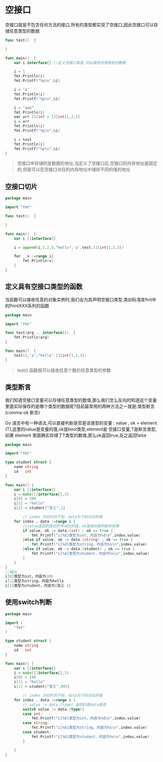 # 空接口
空接口就是不包含任何方法的接口,所有的类型都实现了空接口,因此空接口可以存储任意类型的数据
```go
func test()  {

}

func main()  {
	var i interface{} //定义空接口类型,可以接收任意类型的数据

	i = 1
	fmt.Println(i)
	fmt.Printf("%p\n",&i)

	i = 'a'
	fmt.Println(i)
	fmt.Printf("%p\n",&i)

	i = "aaa"
	fmt.Println(i)
	var arr [3]int = [3]int{1,2,3}
	i = arr
	fmt.Println(i)
	fmt.Printf("%p\n",&i)

	i = test
	fmt.Println(i)
	fmt.Printf("%p\n",&i)
}
```
> 空接口中存储的是数据的地址,当定义了空接口后,空接口的内存地址是固定的,但是可以在空接口对应的内存地址中储存不同的值的地址

## 空接口切片

```go
package main

import "fmt"

func test()  {

}

func main()  {
	var i []interface{}

	i = append(i,1,2,3,"hello",'a',test,[3]int{1,2,3})

	for _,v :=range i{
		fmt.Println(v)
	}
}
```

## 定义具有空接口类型的函数
当函数可以接收任意的对象实例时,我们会为其声明空接口类型,类如标准库fmt中的PrintXXX系列的函数
```go
package main

import "fmt"

func test(arg ...interface{})  {
	fmt.Println(arg)
}

func main()  {
	test(1,'a',"hello",[3]int{1,2,3})
}
```
> test() 函数就可以接收任意个数的任意类型的参数

## 类型断言
我们知道空接口变量可以存储任意类型的数值,那么我们怎么反向的知道这个变量里面实际保存的是哪个类型的数据呢?目前最常用的两种方法之一就是:类型断言(comma-ok 断言)

Go 语言中有一种语法,可以直接判断是否是该类型的变量 : value , ok = element.(T),这里的value是变量的值,ok是bool类型,element是 空接口变量,T是断言类型,如果 element 里面确实存储了T类型的数值,那么ok返回true,反之返回false
```go
package main

import "fmt"

type student struct {
	name string
	id   int
}

func main() {
	var i []interface{}
	i = make([]interface{},3)
	i[0] = 100
	i[1] = "hello"
	i[2] = student{"张三",1}

		// index 为切片的下标，data为下标对应的值
	for index , data :=range i {
		//value返回的是切片中对应的值，ok接收的是判断的结果
		if value, ok := data.(int) ; ok == true {
			fmt.Printf("i[%d]类型为int，内容为%d\n",index,value)
		}else if value, ok := data.(string) ; ok == true {
			fmt.Printf("i[%d]类型为string，内容为%s\n",index,value)
		}else if value, ok := data.(student) ; ok == true {
			fmt.Printf("i[%d]类型为student，内容为%v\n",index,value)
		}
	}
}
//输出
i[0]类型为int，内容为100
i[1]类型为string，内容为hello
i[2]类型为student，内容为{张三 1}
```

## 使用switch判断
```go
package main

import (
	"fmt"
)

type student struct {
	name string
	id   int
}

func main() {
	var i []interface{}
	i = make([]interface{},3)
	i[0] = 100
	i[1] = "hello"
	i[2] = student{"张三",001}

		// index 为切片的下标，data为下标对应的值
	for index , data :=range i {
		// value := data.(type) 返回的是data类型
		switch value := data.(type){
		case int:
			fmt.Printf("i[%d]类型为int，内容为%d\n",index,value)
		case string:
			fmt.Printf("i[%d]类型为string，内容为%s\n",index,value)
		case student:
			fmt.Printf("i[%d]类型为student，内容为%v\n",index,value)
		}

	}
}
```